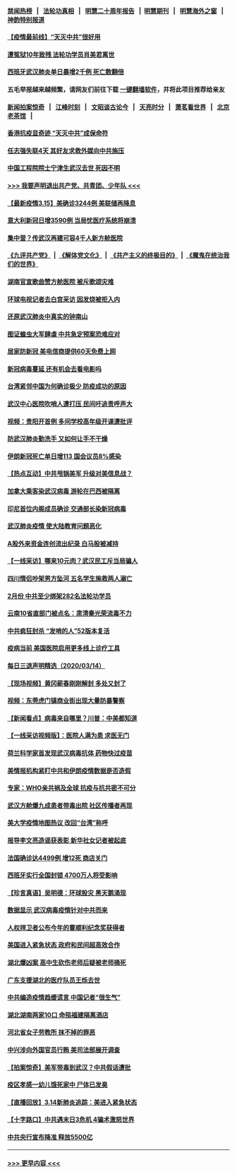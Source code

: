 #### [禁闻热榜](热点新闻.md?=0)  &nbsp;&nbsp;|&nbsp;&nbsp; [法轮功真相](https://github.com/gfw-breaker/truth/blob/master/README.md?=0) &nbsp;&nbsp;|&nbsp;&nbsp; [明慧二十周年报告](https://github.com/gfw-breaker/mh-reports/blob/master/README.md?=0) &nbsp;&nbsp;|&nbsp;&nbsp;[明慧期刊](https://github.com/gfw-breaker/mh-qikan) &nbsp;&nbsp;|&nbsp;&nbsp; [明慧海外之窗](https://github.com/gfw-breaker/mh-news/blob/master/README.md?=0) &nbsp;&nbsp;|&nbsp;&nbsp; [神韵特别报道](https://github.com/gfw-breaker/mh-news/blob/master/shenyun.md?=0)
#### [【疫情最前线】“天灭中共”很好用](../pages/nsc413/n11942716.md?t=03160802) 
#### [遭冤狱10年致残 法轮功学员肖美君离世](../pages/nsc413/n11941963.md?t=03160802) 
#### [西班牙武汉肺炎单日暴增2千例 死亡数翻倍](../pages/nsc413/n11942800.md?t=03160802) 
#### 五毛举报越来越频繁，请网友们前往下载 [一键翻墙软件](https://github.com/gfw-breaker/ssr-accounts)，并将此项目推荐给亲友
#### [新闻拍案惊奇](https://github.com/gfw-breaker/banned-news/blob/master/pages/link4.md) &nbsp;&nbsp;|&nbsp;&nbsp; [江峰时刻](https://github.com/gfw-breaker/banned-news/blob/master/pages/link4.md) &nbsp;&nbsp;|&nbsp;&nbsp; [文昭谈古论今](https://github.com/gfw-breaker/banned-news/blob/master/pages/link4.md) &nbsp;&nbsp;|&nbsp;&nbsp; [天亮时分](https://github.com/gfw-breaker/banned-news/blob/master/pages/link4.md) &nbsp;&nbsp;|&nbsp;&nbsp; [萧茗看世界](https://github.com/gfw-breaker/banned-news/blob/master/pages/link4.md) &nbsp;&nbsp;|&nbsp;&nbsp; [北京老茶馆](https://github.com/gfw-breaker/banned-news/blob/master/pages/link4.md) &nbsp;&nbsp;|&nbsp;&nbsp; 
#### [香港抗疫显奇迹 “天灭中共”成保命符](../pages/nsc413/n11942593.md?t=03160802) 
#### [任志强失联4天 其好友求救外媒向中共施压](../pages/nsc413/n11942675.md?t=03160802) 
#### [中国工程院院士宁津生武汉去世 死因不明](../pages/nsc413/n11942719.md?t=03160802) 
#### [>>> 我要声明退出共产党、共青团、少年队 <<<](https://github.com/begood0513/goodnews/blob/master/quit/letter.md) 
#### [【最新疫情3.15】美确诊3244例 美联储再降息](../pages/nsc413/n11940988.md?t=03160802) 
#### [意大利新冠日增3590例 当局忧医疗系统将崩溃](../pages/nsc413/n11942691.md?t=03160802) 
#### [集中营？传武汉再建可容4千人新方舱医院](../pages/nsc413/n11942656.md?t=03160802) 
#### [《九评共产党》](https://github.com/begood0513/9ping.md/blob/master/README.md) &nbsp;|&nbsp; [《解体党文化》](../../../../jtdwh.md/blob/master/README.md)  &nbsp;|&nbsp; [《共产主义的终极目的》](../../../../gczydzjmd.md/blob/master/README.md) &nbsp;|&nbsp; [《魔鬼在统治我们的世界》](../../../../mgztzwmdsj.md/blob/master/README.md) 
#### [湖南官宣歌曲赞方舱医院 被斥歌颂灾难](../pages/nsc413/n11942504.md?t=03160802) 
#### [环球电视记者去白宫采访 因发烧被拒入内](../pages/nsc413/n11942516.md?t=03160802) 
#### [还原武汉肺炎中真实的钟南山](../pages/nsc413/n11938593.md?t=03160802) 
#### [图证蝗虫大军肆虐 中共急定预案恐难应对](../pages/nsc413/n11942373.md?t=03160802) 
#### [居家防新冠 美电信商提供60天免费上网](../pages/nsc413/n11942457.md?t=03160802) 
#### [新冠病毒蔓延 还有机会去看电影吗](../pages/nsc413/n11942385.md?t=03160802) 
#### [台湾紧邻中国为何确诊极少 防疫成功的原因](../pages/nsc413/n11940819.md?t=03160802) 
#### [武汉中心医院吹哨人遭打压 民间吁追责呼声大](../pages/nsc413/n11942255.md?t=03160802) 
#### [视频：贵阳开首例 多间学校高年级开课遭批评](../pages/nsc413/n11941987.md?t=03160802) 
#### [防武汉肺炎勤洗手 又如何让手不干燥](../pages/nsc413/n11942105.md?t=03160802) 
#### [伊朗新冠死亡单日增113 国会议员8%感染](../pages/nsc413/n11942119.md?t=03160802) 
#### [【热点互动】中共甩锅美军 升级对美信息战？](../pages/nsc413/n11940633.md?t=03160802) 
#### [加拿大乘客染武汉病毒 游轮在巴西被隔离](../pages/nsc413/n11941905.md?t=03160802) 
#### [印尼首位内阁成员确诊 交通部长染新冠病毒](../pages/nsc413/n11941920.md?t=03160802) 
#### [武汉肺炎疫情 使大陆教育问题恶化](../pages/nsc413/n11941686.md?t=03160802) 
#### [A股外来资金连创流出纪录 白马股被减持](../pages/nsc413/n11941363.md?t=03160802) 
#### [【一线采访】哪来10元肉？武汉民工斥当局骗人](../pages/nsc413/n11941476.md?t=03160802) 
#### [四川情侣吵架男方坠河 五名学生施救两人溺亡](../pages/nsc413/n11941457.md?t=03160802) 
#### [2月份 中共至少绑架282名法轮功学员](../pages/nsc413/n11941295.md?t=03160802) 
#### [云南10省直部门被点名：肃清秦光荣流毒不力](../pages/nsc413/n11941391.md?t=03160802) 
#### [中共疯狂封杀 “发哨的人”52版本复活](../pages/nsc413/n11941306.md?t=03160802) 
#### [疫病当前 美国医院启用更多线上诊疗工具](../pages/nsc413/n11941300.md?t=03160802) 
#### [每日三退声明精选（2020/03/14）](../pages/nsc413/n11941290.md?t=03160802) 
#### [【现场视频】黄冈蕲春刚刚解封 多处又封了](../pages/nsc413/n11941108.md?t=03160802) 
#### [视频：东莞虎门镇商业街出现大量防暴警察](../pages/nsc413/n11941017.md?t=03160802) 
#### [【新闻看点】病毒来自哪里？川普：中美都知道](../pages/nsc413/n11940769.md?t=03160802) 
#### [【一线采访视频版】：医院人满为患 求医无门](../pages/nsc413/n11940830.md?t=03160802) 
#### [荷兰科学家首发现武汉病毒抗体 药物快过疫苗](../pages/nsc413/n11940920.md?t=03160802) 
#### [美情报机构紧盯中共和伊朗疫情数据是否造假](../pages/nsc413/n11940875.md?t=03160802) 
#### [专家：WHO亲共祸及全球 抗疫与抗共密不可分](../pages/nsc413/n11935110.md?t=03160802) 
#### [武汉方舱爆九成患者带毒出院 社区传播者再现](../pages/nsc413/n11940407.md?t=03160802) 
#### [美大学疫情地图热议 改回“台湾”称呼](../pages/nsc413/n11940365.md?t=03160802) 
#### [报导李文亮造谣获表彰 新华社女记者被起底](../pages/nsc413/n11939689.md?t=03160802) 
#### [法国确诊达4499例 增12死 商店关门](../pages/nsc413/n11940834.md?t=03160802) 
#### [西班牙实行全国封锁 4700万人将受影响](../pages/nsc413/n11940852.md?t=03160802) 
#### [【珍言真语】吴明德：环球股灾 黑天鹅涌现](../pages/nsc413/n11940772.md?t=03160802) 
#### [数据显示 武汉病毒疫情针对中共而来](../pages/nsc413/n11940697.md?t=03160802) 
#### [人权捍卫者公布今年的曹顺利纪念奖获得者](../pages/nsc413/n11940787.md?t=03160802) 
#### [美国进入紧急状态 政府和民间超高效合作](../pages/nsc413/n11940720.md?t=03160802) 
#### [湖北爆凶案 高中生砍伤老师后疑被老师捅死](../pages/nsc413/n11940645.md?t=03160802) 
#### [广东支援湖北的医疗队员王烁去世](../pages/nsc413/n11940455.md?t=03160802) 
#### [中共编造疫情趋缓谎言 中国记者“很生气”](../pages/nsc413/n11940605.md?t=03160802) 
#### [湖北湖南两家10口 命殒福建隔离酒店](../pages/nsc413/n11940419.md?t=03160802) 
#### [河北省女子劳教所 抹不掉的罪恶](../pages/nsc413/n11936074.md?t=03160802) 
#### [中兴涉向外国官员行贿 美司法部展开调查](../pages/nsc413/n11940378.md?t=03160802) 
#### [【拍案惊奇】美军带毒到武汉？中共假话遭批](../pages/nsc413/n11939240.md?t=03160802) 
#### [疫区孝感一幼儿饿死家中 尸体已发臭](../pages/nsc413/n11940124.md?t=03160802) 
#### [【直播回放】3.14新肺炎追踪：美进入紧急状态](../pages/nsc413/n11940229.md?t=03160802) 
#### [【十字路口】中共遇末日3危机 4骗术激怒世界](../pages/nsc413/n11939218.md?t=03160802) 
#### [中共央行宣布降准 释放5500亿](../pages/nsc413/n11939601.md?t=03160802) 

----
#### [ >>> 更早内容 <<< ](../indexes/nsc413-earlier.md)
